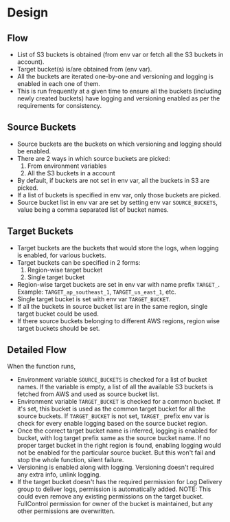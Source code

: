 # Design

## Flow

* List of S3 buckets is obtained (from env var or fetch all the S3 buckets in
  account).
* Target bucket(s) is/are obtained from (env var).
* All the buckets are iterated one-by-one and versioning and logging is enabled
  in each one of them.
* This is run frequently at a given time to ensure all the buckets (including
  newly created buckets) have logging and versioning enabled as per the
  requirements for consistency.


## Source Buckets

* Source buckets are the buckets on which versioning and logging should be
  enabled.
* There are 2 ways in which source buckets are picked:
  1. From environment variables
  2. All the S3 buckets in a account
* By default, if buckets are not set in env var, all the buckets in S3 are
  picked.
* If a list of buckets is specified in env var, only those buckets are picked.
* Source bucket list in env var are set by setting env var `SOURCE_BUCKETS`,
  value being a comma separated list of bucket names.


## Target Buckets

* Target buckets are the buckets that would store the logs, when logging is
  enabled, for various buckets.
* Target buckets can be specified in 2 forms:
  1. Region-wise target bucket
  2. Single target bucket
* Region-wise target buckets are set in env var with name prefix `TARGET_`.
  Example: `TARGET_ap_southeast_1`, `TARGET_us_east_1`, etc.
* Single target bucket is set with env var `TARGET_BUCKET`.
* If all the buckets in source bucket list are in the same region, single target
  bucket could be used.
* If there source buckets belonging to different AWS regions, region wise
  target buckets should be set.


## Detailed Flow

When the function runs,

* Environment variable `SOURCE_BUCKETS` is checked for a list of bucket names.
  If the variable is empty, a list of all the available S3 buckets is
  fetched from AWS and used as source bucket list.
* Environment variable `TARGET_BUCKET` is checked for a common bucket. If it's
  set, this bucket is used as the common target bucket for all the source
  buckets. If `TARGET_BUCKET` is not set, `TARGET_` prefix env var is check
  for every enable logging based on the source bucket region.
* Once the correct target bucket name is inferred, logging is enabled for
  bucket, with log target prefix same as the source bucket name. If no proper
  target bucket in the right region is found, enabling logging would not be
  enabled for the particular source bucket. But this won't fail and stop the
  whole function, silent failure.
* Versioning is enabled along with logging. Versioning doesn't required any
  extra info, unlink logging.
* If the target bucket doesn't has the required permission for Log Delivery
  group to deliver logs, permission is automatically added.
  NOTE: This could even remove any existing permissions on the target bucket.
  FullControl permission for owner of the bucket is maintained, but any other
  permissions are overwritten.
